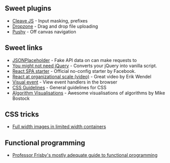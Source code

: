 ## Sweet plugins

- [Cleave JS](https://github.com/nosir/cleave.js) - Input masking, prefixes
- [Dropzone](http://www.dropzonejs.com/) - Drag and drop file uploading
- [Pushy](https://github.com/christophery/pushy) - Off canvas navigation

## Sweet links
- [JSONPlaceholder](http://jsonplaceholder.typicode.com/) - Fake API data on can make requests to
- [You might not need jQuery](http://youmightnotneedjquery.com/) - Converts your jQuery into vanilla script.
- [React SPA starter](https://facebook.github.io/react/blog/2016/07/22/create-apps-with-no-configuration.html) - Official no-config starter by Facebook.
- [React at organizational scale (video)](https://vimeo.com/187454109) - Great video by Erik Wendel
- [Visual event](https://chrome.google.com/webstore/detail/visual-event/pbmmieigblcbldgdokdjpioljjninaim) - View event handlers in the browser
- [CSS Guidelines](http://cssguidelin.es/) - General guidelines for CSS
- [Algorithm Visualisations](https://bost.ocks.org/mike/algorithms/) - Awesome visualisations of algorithms by Mike Bostock

## CSS tricks
- [Full width images in limited width containers](https://css-tricks.com/full-width-containers-limited-width-parents/?utm_source=html5weekly&utm_medium=email)

## Functional programming
- [Professor Frisby's mostly adequate guide to functional programming](https://www.gitbook.com/book/drboolean/mostly-adequate-guide/details)
